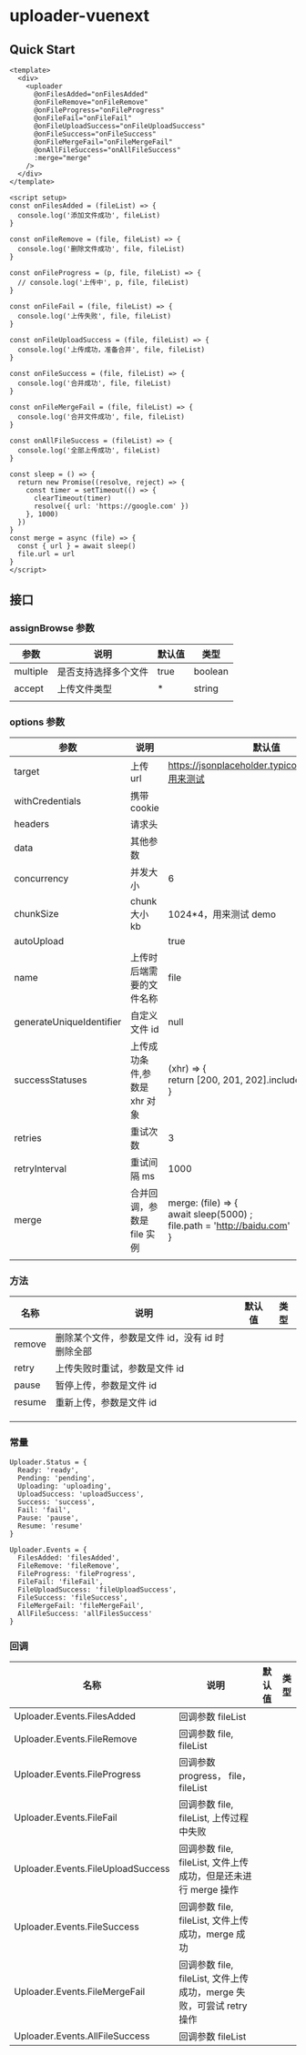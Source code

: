# uploader-vuenext

## Quick Start

```vue
<template>
  <div>
    <uploader
      @onFilesAdded="onFilesAdded"
      @onFileRemove="onFileRemove"
      @onFileProgress="onFileProgress"
      @onFileFail="onFileFail"
      @onFileUploadSuccess="onFileUploadSuccess"
      @onFileSuccess="onFileSuccess"
      @onFileMergeFail="onFileMergeFail"
      @onAllFileSuccess="onAllFileSuccess"
      :merge="merge"
    />
  </div>
</template>

<script setup>
const onFilesAdded = (fileList) => {
  console.log('添加文件成功', fileList)
}

const onFileRemove = (file, fileList) => {
  console.log('删除文件成功', file, fileList)
}

const onFileProgress = (p, file, fileList) => {
  // console.log('上传中', p, file, fileList)
}

const onFileFail = (file, fileList) => {
  console.log('上传失败', file, fileList)
}

const onFileUploadSuccess = (file, fileList) => {
  console.log('上传成功，准备合并', file, fileList)
}

const onFileSuccess = (file, fileList) => {
  console.log('合并成功', file, fileList)
}

const onFileMergeFail = (file, fileList) => {
  console.log('合并文件成功', file, fileList)
}

const onAllFileSuccess = (fileList) => {
  console.log('全部上传成功', fileList)
}

const sleep = () => {
  return new Promise((resolve, reject) => {
    const timer = setTimeout(() => {
      clearTimeout(timer)
      resolve({ url: 'https://google.com' })
    }, 1000)
  })
}
const merge = async (file) => {
  const { url } = await sleep()
  file.url = url
}
</script>
```

## 接口

### assignBrowse 参数

| 参数     | 说明                 | 默认值 | 类型    |
| -------- | -------------------- | ------ | ------- |
| multiple | 是否支持选择多个文件 | true   | boolean |
| accept   | 上传文件类型         | \*     | string  |
|          |                      |        |         |

### options 参数

| 参数                     | 说明                         | 默认值                                                                                       | 类型                      |
| ------------------------ | ---------------------------- | -------------------------------------------------------------------------------------------- | ------------------------- |
| target                   | 上传 url                     | <https://jsonplaceholder.typicode.com/posts，用来测试>                                       | String                    |
| withCredentials          | 携带 cookie                  |                                                                                              | Boolean                   |
| headers                  | 请求头                       |                                                                                              | Object                    |
| data                     | 其他参数                     |                                                                                              | Object                    |
| concurrency              | 并发大小                     | 6                                                                                            | Number                    |
| chunkSize                | chunk 大小 kb                | 1024\*4，用来测试 demo                                                                       | Number                    |
| autoUpload               |                              | true                                                                                         | Boolean                   |
| name                     | 上传时后端需要的文件名称     | file                                                                                         | String                    |
| generateUniqueIdentifier | 自定义文件 id                | null                                                                                         | Null 或者 function        |
| successStatuses          | 上传成功条件,参数是 xhr 对象 | (xhr) => {<br />return [200, 201, 202].includes(xhr.status)<br />}                           | function                  |
| retries                  | 重试次数                     | 3                                                                                            | Number                    |
| retryInterval            | 重试间隔 ms                  | 1000                                                                                         | Number                    |
| merge                    | 合并回调，参数是 file 实例   | merge: (file) => { <br /> await sleep(5000) ; <br /> file.path = '<http://baidu.com>'<br />} | functioin/promise/Boolean |
|                          |                              |                                                                                              |                           |

### 方法

| 名称   | 说明                                            | 默认值 | 类型 |
| ------ | ----------------------------------------------- | ------ | ---- |
| remove | 删除某个文件，参数是文件 id，没有 id 时删除全部 |        |      |
| retry  | 上传失败时重试，参数是文件 id                   |        |      |
| pause  | 暂停上传，参数是文件 id                         |        |      |
| resume | 重新上传，参数是文件 id                         |        |      |
|        |                                                 |        |      |
|        |                                                 |        |      |
|        |                                                 |        |      |

### 常量

```
Uploader.Status = {
  Ready: 'ready',
  Pending: 'pending',
  Uploading: 'uploading',
  UploadSuccess: 'uploadSuccess',
  Success: 'success',
  Fail: 'fail',
  Pause: 'pause',
  Resume: 'resume'
}

Uploader.Events = {
  FilesAdded: 'filesAdded',
  FileRemove: 'fileRemove',
  FileProgress: 'fileProgress',
  FileFail: 'fileFail',
  FileUploadSuccess: 'fileUploadSuccess',
  FileSuccess: 'fileSuccess',
  FileMergeFail: 'fileMergeFail',
  AllFileSuccess: 'allFilesSuccess'
}
```

### 回调

| 名称                              | 说明                                                                 | 默认值 | 类型 |
| --------------------------------- | -------------------------------------------------------------------- | ------ | ---- |
| Uploader.Events.FilesAdded        | 回调参数 fileList                                                    |        |      |
| Uploader.Events.FileRemove        | 回调参数 file, fileList                                              |        |      |
| Uploader.Events.FileProgress      | 回调参数 progress， file，fileList                                   |        |      |
| Uploader.Events.FileFail          | 回调参数 file, fileList, 上传过程中失败                              |        |      |
| Uploader.Events.FileUploadSuccess | 回调参数 file, fileList, 文件上传成功，但是还未进行 merge 操作       |        |      |
| Uploader.Events.FileSuccess       | 回调参数 file, fileList, 文件上传成功，merge 成功                    |        |      |
| Uploader.Events.FileMergeFail     | 回调参数 file, fileList, 文件上传成功，merge 失败，可尝试 retry 操作 |        |      |
| Uploader.Events.AllFileSuccess    | 回调参数 fileList                                                    |        |      |
